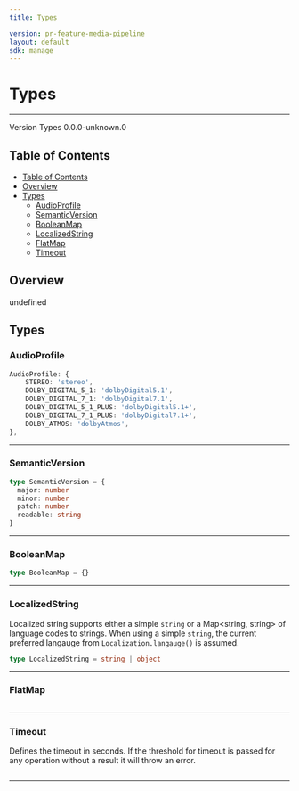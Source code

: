 ```yaml
---
title: Types

version: pr-feature-media-pipeline
layout: default
sdk: manage
---
```


# Types

---

Version Types 0.0.0-unknown.0

## Table of Contents

- [Table of Contents](#table-of-contents)
- [Overview](#overview)
- [Types](#types)
  - [AudioProfile](#audioprofile)
  - [SemanticVersion](#semanticversion)
  - [BooleanMap](#booleanmap)
  - [LocalizedString](#localizedstring)
  - [FlatMap](#flatmap)
  - [Timeout](#timeout)

## Overview

undefined

## Types

### AudioProfile

```typescript
AudioProfile: {
    STEREO: 'stereo',
    DOLBY_DIGITAL_5_1: 'dolbyDigital5.1',
    DOLBY_DIGITAL_7_1: 'dolbyDigital7.1',
    DOLBY_DIGITAL_5_1_PLUS: 'dolbyDigital5.1+',
    DOLBY_DIGITAL_7_1_PLUS: 'dolbyDigital7.1+',
    DOLBY_ATMOS: 'dolbyAtmos',
},

```

---

### SemanticVersion

```typescript
type SemanticVersion = {
  major: number
  minor: number
  patch: number
  readable: string
}
```

---

### BooleanMap

```typescript
type BooleanMap = {}
```

---

### LocalizedString

Localized string supports either a simple `string` or a Map<string, string> of language codes to strings. When using a simple `string`, the current preferred langauge from `Localization.langauge()` is assumed.

```typescript
type LocalizedString = string | object
```

---

### FlatMap

```typescript

```

---

### Timeout

Defines the timeout in seconds. If the threshold for timeout is passed for any operation without a result it will throw an error.

```typescript

```

---
